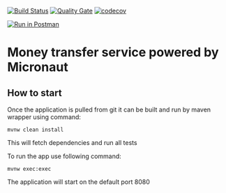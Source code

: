 [![Build Status](https://travis-ci.org/DmitriiSerikov/money-transfer-service.svg?branch=master)](https://travis-ci.org/DmitriiSerikov/money-transfer-service)
[![Quality Gate](https://sonarcloud.io/api/project_badges/measure?project=com.github.example%3Amoney-transfer-service&metric=alert_status)](https://sonarcloud.io/dashboard/index/com.github.example%3Amoney-transfer-service)
[![codecov](https://codecov.io/gh/DmitriiSerikov/money-transfer-service/branch/master/graph/badge.svg)](https://codecov.io/gh/DmitriiSerikov/money-transfer-service)

[![Run in Postman](https://run.pstmn.io/button.svg)](https://app.getpostman.com/run-collection/57052f61858db233b359#?env%5BHeroku%5D=W3siZW5hYmxlZCI6dHJ1ZSwia2V5Ijoic2VydmVyX3VybCIsInZhbHVlIjoiaHR0cHM6Ly9tb25leS10cmFuc2Zlci1zZXJ2aWNlLmhlcm9rdWFwcC5jb20vYXBpL3t7YXBpX3ZlcnNpb259fSJ9XQ==)

# Money transfer service powered by Micronaut

## How to start

Once the application is pulled from git it can be built and run by maven wrapper using command:

    mvnw clean install

This will fetch dependencies and run all tests

To run the app use following command:

    mvnw exec:exec

The application will start on the default port 8080

